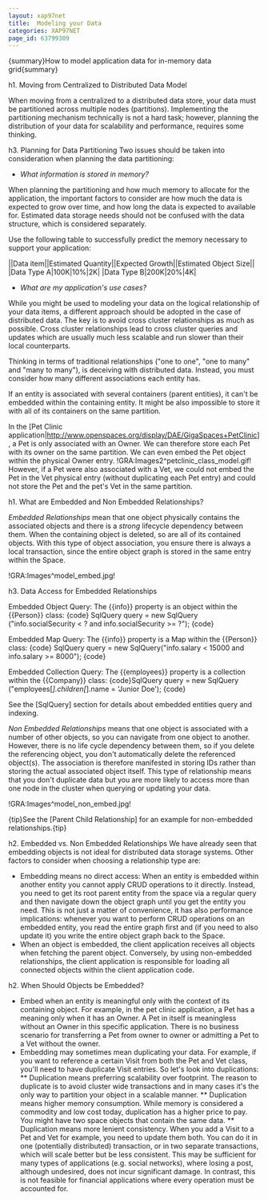 ```yaml
---
layout: xap97net
title:  Modeling your Data
categories: XAP97NET
page_id: 63799309
---
```


{summary}How to model application data for in-memory data grid{summary}

h1. Moving from Centralized to Distributed Data Model

When moving from a centralized to a distributed data store, your data must be partitioned across multiple nodes (partitions). Implementing the partitioning mechanism technically is not a hard task; however, planning the distribution of your data for scalability and performance, requires some thinking.

h3. Planning for Data Partitioning
Two issues should be taken into consideration when planning the data partitioning:

* *What information is stored in memory?*

When planning the partitioning and how much memory to allocate for the application, the important factors to consider are how much the data is expected to grow over time, and how long the data is expected to available for. Estimated data storage needs should not be confused with the data structure, which is considered separately.

Use the following table to successfully predict the memory necessary to support your application:

||Data item||Estimated Quantity||Expected Growth||Estimated Object Size||
|Data Type A|100K|10%|2K|
|Data Type B|200K|20%|4K|

* *What are my application's use cases?*

While you might be used to modeling your data on the logical relationship of your data items, a different approach should be adopted in the case of distributed data. The key is to avoid cross cluster relationships as much as possible. Cross cluster relationships lead to cross cluster queries and updates which are usually much less scalable and run slower than their local counterparts.

Thinking in terms of traditional relationships ("one to one", "one to many" and "many to many"), is deceiving with distributed data. Instead, you must consider how many different associations each entity has.

If an entity is associated with several containers (parent entities), it can't be embedded within the containing entity. It might be also impossible to store it with all of its containers on the same partition.

In the [Pet Clinic application|http://www.openspaces.org/display/DAE/GigaSpaces+PetClinic], a Pet is only associated with an Owner. We can therefore store each Pet with its owner on the same partition. We can even embed the Pet object within the physical Owner entry.
!GRA:Images2^petclinic_class_model.gif!
However, if a Pet were also associated with a Vet, we could not embed the Pet in the Vet physical entry (without duplicating each Pet entry) and could not store the Pet and the pet's Vet in the same partition.

h1. What are Embedded and Non Embedded Relationships?

*Embedded Relationships* mean that one object physically contains the associated objects and there is a *strong* lifecycle dependency between them. When the containing object is deleted, so are all of  its contained objects. With this type of object association, you ensure there is always a local transaction, since the entire object graph is stored in the same entry within the Space.

!GRA:Images^model_embed.jpg!

h3. Data Access for Embedded Relationships

Embedded Object Query: The {{info}} property is an object within the {{Person}} class:
{code}
SqlQuery<Person> query = new SqlQuery<Person>
	("info.socialSecurity < ? and info.socialSecurity >= ?");
{code}

Embedded Map Query: The {{info}} property is a Map within the {{Person}} class:
{code}
SqlQuery<Person> query =
new SqlQuery<Person>("info.salary < 15000 and info.salary >= 8000");
{code}

Embedded Collection Query: The {{employees}} property is a collection within the {{Company}} class:
{code}SqlQuery<Company> query =
	new SqlQuery<Company>
	("employees[*].children[*].name = 'Junior Doe');
{code}

See the [SqlQuery] section for details about embedded entities query and indexing.

*Non Embedded Relationships* means that one object is associated with a number of other objects, so you can navigate from one object to another. However, there is no life cycle dependency between them, so if you delete the referencing object, you don't automatically delete the referenced object(s). The association is therefore manifested in storing IDs rather than storing the actual associated object itself. This type of relationship means that you don't duplicate data but you are more likely to access more than one node in the cluster when querying or updating your data.

!GRA:Images^model_non_embed.jpg!

{tip}See the [Parent Child Relationship] for an example for non-embedded relationships.{tip}

h2. Embedded vs. Non Embedded Relationships
We have already seen that embedding objects is not ideal for distributed data storage systems. Other factors to consider when choosing a relationship type are:
* Embedding means no direct access: When an entity is embedded within another entity you cannot apply CRUD operations to it directly. Instead, you need to get its root parent entity from the space via a regular query and then navigate down the object graph until you get the entity you need. This is not just a matter of convenience, it has also performance implications: whenever you want to perform CRUD operations on an embedded entity, you read the entire graph first and (if you need to also update it) you write the entire object graph back to the Space.
* When an object is embedded, the client application receives all objects when fetching the parent object. Conversely, by using non-embedded relationships, the client application is responsible for loading all connected objects within the client application code.

h2.  When Should Objects be Embedded?
* Embed when an entity is meaningful only with the context of its containing object. For example, in the pet clinic application, a Pet has a meaning only when it has an Owner. A Pet in itself is meaningless without an Owner in this specific application. There is no business scenario for transferring a Pet from owner to owner or admitting a Pet to a Vet without the owner.
* Embedding may sometimes mean duplicating your data. For example, if you want to reference a certain Visit from both the Pet and Vet class, you'll need to have duplicate Visit entries. So let's look into duplications:
** Duplication means preferring scalability over footprint. The reason to duplicate is to avoid cluster wide transactions and in many cases it's the only way to partition your object in a scalable manner.
** Duplication means higher memory consumption. While memory is considered a commodity and low cost today, duplication has a higher price to pay. You might have two space objects that contain the same data.
** Duplication means more lenient consistency. When you add a Visit to a Pet and Vet for example, you need to update them both. You can do it in one (potentially distributed) transaction, or in two separate transactions, which will scale better but be less consistent. This may be sufficient for many types of applications (e.g. social networks), where losing a post, although undesired, does not incur significant damage. In contrast, this is not feasible for financial applications where every operation must be accounted for.
